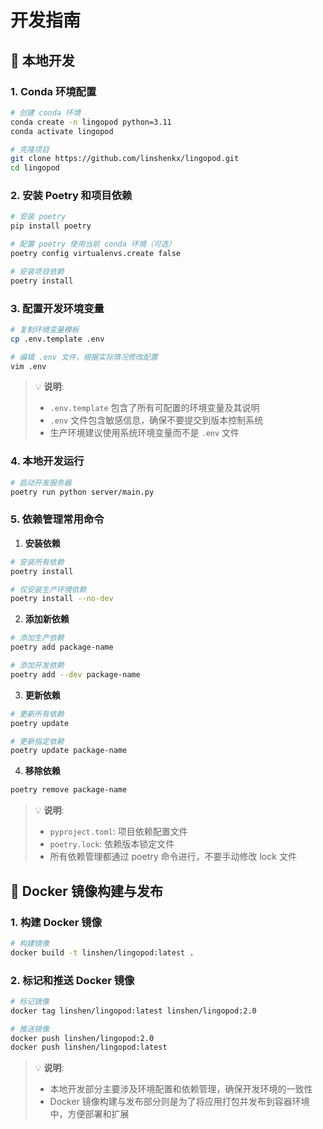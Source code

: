 # 开发指南

## 🔧 本地开发

### 1. Conda 环境配置

```bash
# 创建 conda 环境
conda create -n lingopod python=3.11
conda activate lingopod

# 克隆项目
git clone https://github.com/linshenkx/lingopod.git
cd lingopod
```

### 2. 安装 Poetry 和项目依赖

```bash
# 安装 poetry
pip install poetry

# 配置 poetry 使用当前 conda 环境（可选）
poetry config virtualenvs.create false

# 安装项目依赖
poetry install
```

### 3. 配置开发环境变量
```bash
# 复制环境变量模板
cp .env.template .env

# 编辑 .env 文件，根据实际情况修改配置
vim .env 
```

> 💡 **说明**:
> - `.env.template` 包含了所有可配置的环境变量及其说明
> - `.env` 文件包含敏感信息，确保不要提交到版本控制系统
> - 生产环境建议使用系统环境变量而不是 `.env` 文件

### 4. 本地开发运行
```bash
# 启动开发服务器
poetry run python server/main.py
```

### 5. 依赖管理常用命令

1. **安装依赖**

```bash
# 安装所有依赖
poetry install

# 仅安装生产环境依赖
poetry install --no-dev
```

2. **添加新依赖**

```bash
# 添加生产依赖
poetry add package-name

# 添加开发依赖
poetry add --dev package-name
```

3. **更新依赖**

```bash
# 更新所有依赖
poetry update

# 更新指定依赖
poetry update package-name
```

4. **移除依赖**

```bash
poetry remove package-name
```

> 💡 **说明**:
> - `pyproject.toml`: 项目依赖配置文件
> - `poetry.lock`: 依赖版本锁定文件
> - 所有依赖管理都通过 poetry 命令进行，不要手动修改 lock 文件

## 🐳 Docker 镜像构建与发布

### 1. 构建 Docker 镜像
```bash
# 构建镜像
docker build -t linshen/lingopod:latest .
```

### 2. 标记和推送 Docker 镜像
```bash
# 标记镜像
docker tag linshen/lingopod:latest linshen/lingopod:2.0

# 推送镜像
docker push linshen/lingopod:2.0
docker push linshen/lingopod:latest

```

> 💡 **说明**:
> - 本地开发部分主要涉及环境配置和依赖管理，确保开发环境的一致性
> - Docker 镜像构建与发布部分则是为了将应用打包并发布到容器环境中，方便部署和扩展


